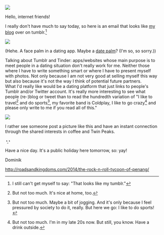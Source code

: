 ![](http://irregularity.lolproject.de/wp-content/uploads/sites/2/2014/06/28-signs.png)

Hello, internet friends!

I really don't have much to say today, so here is an email that looks like [my blog](http://solipsism.eu/) over on tumblr.[^tumblr]

[^tumblr]: I still can't get myself to say: "That looks like my tumblr."

![](http://irregularity.lolproject.de/wp-content/uploads/sites/2/2014/06/2014-06-17-13.38.07.png)

(Hehe. A face palm in a dating app. Maybe a [date palm](http://en.wikipedia.org/wiki/Date_palm)? (I'm so, so sorry.))

Talking about Tumblr and Tinder: apps/websites whose main purpose is to meet people in a dating situation don't really work for me. Neither those where I have to write something smart or where I have to present myself with photos. Not only because I am not very good at selling myself this way but also because it's not the way I think of potential future partners.  
What I'd really like would be a dating platform that just links to people's Tumblr and/or Twitter account. It's really more interesting to see what people (re-)blog or tweet than to read the hundredth variation of "I like to travel[^travel] and do sports[^sports], my favorite band is Coldplay, I like to go crazy[^crazy] and please only write to me if you read all of this."

[^travel]: But not too much. It's nice at home, too.

[^sports]: But not too much. Maybe a bit of jogging. And it's only because I feel pressured by society to do it, really. But here we go: I like to do sports!

[^crazy]: But not too much. I'm in my late 20s now. But still, you know. Have a drink outside.

![](http://irregularity.lolproject.de/wp-content/uploads/sites/2/2014/06/twin-peaks-coffee.jpg)

I rather see someone post a picture like this and have an instant connection through the shared interests in coffee and Twin Peaks.

◔̯◔ 

Have a nice day. It's a public holiday here tomorrow, so: yay!

Dominik

http://roadsandkingdoms.com/2014/the-rock-n-roll-tycoon-of-penang/